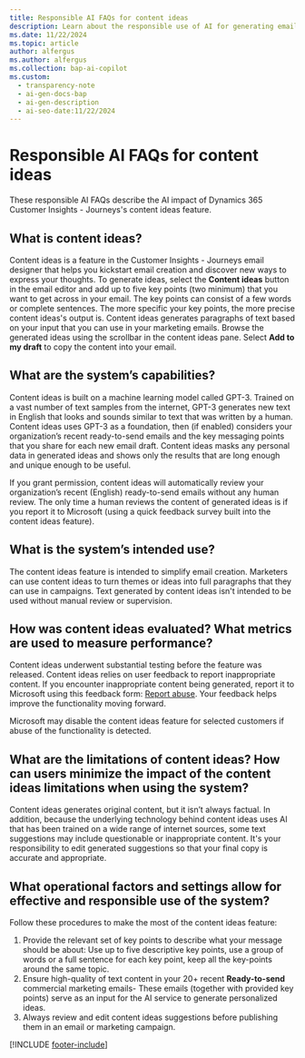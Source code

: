 ```yaml
---
title: Responsible AI FAQs for content ideas
description: Learn about the responsible use of AI for generating email content in Dynamics 365 Customer Insights - Journeys. Discover best practices.
ms.date: 11/22/2024
ms.topic: article
author: alfergus
ms.author: alfergus
ms.collection: bap-ai-copilot
ms.custom:
  - transparency-note
  - ai-gen-docs-bap
  - ai-gen-description
  - ai-seo-date:11/22/2024
---
```


# Responsible AI FAQs for content ideas

These responsible AI FAQs describe the AI impact of Dynamics 365 Customer Insights - Journeys's content ideas feature.

## What is content ideas?

Content ideas is a feature in the Customer Insights - Journeys email designer that helps you kickstart email creation and discover new ways to express your thoughts. To generate ideas, select the **Content ideas** button in the email editor and add up to five key points (two minimum) that you want to get across in your email. The key points can consist of a few words or complete sentences. The more specific your key points, the more precise content ideas's output is. Content ideas generates paragraphs of text based on your input that you can use in your marketing emails. Browse the generated ideas using the scrollbar in the content ideas pane. Select **Add to my draft** to copy the content into your email.

## What are the system’s capabilities?

Content ideas is built on a machine learning model called GPT-3. Trained on a vast number of text samples from the internet, GPT-3 generates new text in English that looks and sounds similar to text that was written by a human. Content ideas uses GPT-3 as a foundation, then (if enabled) considers your organization’s recent ready-to-send emails and the key messaging points that you share for each new email draft. Content ideas masks any personal data in generated ideas and shows only the results that are long enough and unique enough to be useful.

If you grant permission, content ideas will automatically review your organization’s recent (English) ready-to-send emails without any human review. The only time a human reviews the content of generated ideas is if you report it to Microsoft (using a quick feedback survey built into the content ideas feature).

## What is the system’s intended use?

The content ideas feature is intended to simplify email creation. Marketers can use content ideas to turn themes or ideas into full paragraphs that they can use in campaigns. Text generated by content ideas isn't intended to be used without manual review or supervision.

## How was content ideas evaluated? What metrics are used to measure performance?

Content ideas underwent substantial testing before the feature was released. Content ideas relies on user feedback to report inappropriate content. If you encounter inappropriate content being generated, report it to Microsoft using this feedback form: [Report abuse](https://msrc.microsoft.com/report/abuse?ThreatType=URL&IncidentType=Responsible%20AI&SourceUrl=https://dynamics.microsoft.com/marketing/overview/). Your feedback helps improve the functionality moving forward.

Microsoft may disable the content ideas feature for selected customers if abuse of the functionality is detected.

## What are the limitations of content ideas? How can users minimize the impact of the content ideas limitations when using the system?

Content ideas generates original content, but it isn’t always factual. In addition, because the underlying technology behind content ideas uses AI that has been trained on a wide range of internet sources, some text suggestions may include questionable or inappropriate content. It's your responsibility to edit generated suggestions so that your final copy is accurate and appropriate.

## What operational factors and settings allow for effective and responsible use of the system?

Follow these procedures to make the most of the content ideas feature:

1. Provide the relevant set of key points to describe what your message should be about: Use up to five descriptive key points, use a group of words or a full sentence for each key point, keep all the key-points around the same topic.
1. Ensure high-quality of text content in your 20+ recent **Ready-to-send** commercial marketing emails- These emails (together with provided key points) serve as an input for the AI service to generate personalized ideas.
1. Always review and edit content ideas suggestions before publishing them in an email or marketing campaign.

[!INCLUDE [footer-include](./includes/footer-banner.md)]
